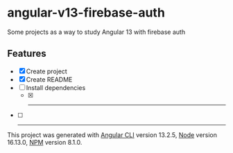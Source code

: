 # angular-v13-firebase-auth
Some projects as a way to study Angular 13 with firebase auth

## Features
- [x] Create project
- [x] Create README
- [ ] Install dependencies
    - [x] ---
- [ ] ---

This project was generated with [Angular CLI](https://github.com/angular/angular-cli) version 13.2.5, [Node](https://nodejs.org/) version 16.13.0, [NPM](https://www.npmjs.com/) version 8.1.0.
